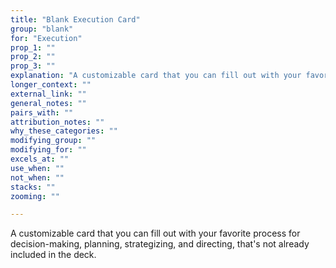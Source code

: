 ```yaml
---
title: "Blank Execution Card"
group: "blank"
for: "Execution"
prop_1: ""
prop_2: ""
prop_3: ""
explanation: "A customizable card that you can fill out with your favorite process for decision-making, planning, strategizing, and directing, that\'s not already included in the deck."
longer_context: ""
external_link: ""
general_notes: ""
pairs_with: ""
attribution_notes: ""
why_these_categories: ""
modifying_group: ""
modifying_for: ""
excels_at: ""
use_when: ""
not_when: ""
stacks: ""
zooming: ""

---
```


A customizable card that you can fill out with your favorite process for decision-making, planning, strategizing, and directing, that's not already included in the deck.
